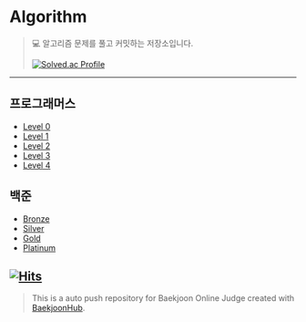 # Algorithm

> 💻 알고리즘 문제를 풀고 커밋하는 저장소입니다.
>
> [![Solved.ac Profile](http://mazassumnida.wtf/api/v2/generate_badge?boj=phj2784)](https://solved.ac/phj2784/)
>

---

## 프로그래머스
- [Level 0](https://github.com/HyoJongPark/Algorithm/tree/main/%ED%94%84%EB%A1%9C%EA%B7%B8%EB%9E%98%EB%A8%B8%EC%8A%A4/lv0)
- [Level 1](https://github.com/HyoJongPark/Algorithm/tree/main/%ED%94%84%EB%A1%9C%EA%B7%B8%EB%9E%98%EB%A8%B8%EC%8A%A4/lv1)
- [Level 2](https://github.com/HyoJongPark/Algorithm/tree/main/%ED%94%84%EB%A1%9C%EA%B7%B8%EB%9E%98%EB%A8%B8%EC%8A%A4/lv2)
- [Level 3](https://github.com/HyoJongPark/Algorithm/tree/main/%ED%94%84%EB%A1%9C%EA%B7%B8%EB%9E%98%EB%A8%B8%EC%8A%A4/lv3)
- [Level 4](https://github.com/HyoJongPark/Algorithm/tree/main/%ED%94%84%EB%A1%9C%EA%B7%B8%EB%9E%98%EB%A8%B8%EC%8A%A4/lv4)

## 백준

- [Bronze](https://github.com/HyoJongPark/Algorithm/tree/main/%EB%B0%B1%EC%A4%80/Bronze)
- [Silver](https://github.com/HyoJongPark/Algorithm/tree/main/%EB%B0%B1%EC%A4%80/Silver)
- [Gold](https://github.com/HyoJongPark/Algorithm/tree/main/%EB%B0%B1%EC%A4%80/Gold)
- [Platinum](https://github.com/HyoJongPark/Algorithm/tree/main/%EB%B0%B1%EC%A4%80/Platinum)

[![Hits](https://hits.seeyoufarm.com/api/count/incr/badge.svg?url=https%3A%2F%2Fgithub.com%2FHyoJongPark&count_bg=%2379C83D&title_bg=%23555555&icon=&icon_color=%23E7E7E7&title=hits&edge_flat=false)](https://hits.seeyoufarm.com)
---
> This is a auto push repository for Baekjoon Online Judge created with [BaekjoonHub](https://github.com/BaekjoonHub/BaekjoonHub).
>
